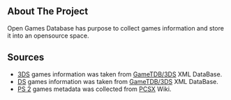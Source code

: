 ## About The Project
Open Games Database has purpose to collect games information and store it into an opensource space.

## Sources
- [3DS](https://github.com/0u73r-h34v3n/opengamesdatabase/tree/master/platforms/3DS) games information was taken from [GameTDB/3DS](https://www.gametdb.com/3DS) XML DataBase.
- [DS](https://github.com/0u73r-h34v3n/opengamesdatabase/tree/master/platforms/DS) games information was taken from [GameTDB/3DS](https://www.gametdb.com/DS) XML DataBase.
- [PS 2](https://github.com/0u73r-h34v3n/opengamesdatabase/tree/master/platforms/PS2) games metadata was collected from [PCSX](https://wiki.pcsx2.net/Main_Page) Wiki.
